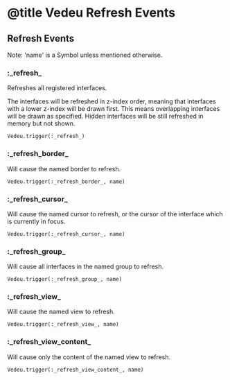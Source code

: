 # @title Vedeu Refresh Events

## Refresh Events

Note: 'name' is a Symbol unless mentioned otherwise.

### :\_refresh_
Refreshes all registered interfaces.

The interfaces will be refreshed in z-index order, meaning that
interfaces with a lower z-index will be drawn first. This means
overlapping interfaces will be drawn as specified. Hidden interfaces
will be still refreshed in memory but not shown.

    Vedeu.trigger(:_refresh_)

### :\_refresh_border_
Will cause the named border to refresh.

    Vedeu.trigger(:_refresh_border_, name)

### :\_refresh_cursor_
Will cause the named cursor to refresh, or the cursor of the interface
which is currently in focus.

    Vedeu.trigger(:_refresh_cursor_, name)

### :\_refresh_group_
Will cause all interfaces in the named group to refresh.

    Vedeu.trigger(:_refresh_group_, name)

### :\_refresh_view_
Will cause the named view to refresh.

    Vedeu.trigger(:_refresh_view_, name)

### :\_refresh_view_content_
Will cause only the content of the named view to refresh.

    Vedeu.trigger(:_refresh_view_content_, name)
